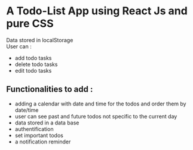 # A Todo-List App using React Js and pure CSS
Data stored in localStorage  
User can :
* add todo tasks
* delete todo tasks
* edit todo tasks
## Functionalities to add :
- adding a calendar with date and time for the todos and order them by date/time 
- user can see past and future todos not specific to the current day
- data stored in a data base
- authentification
- set important todos
- a notification reminder

